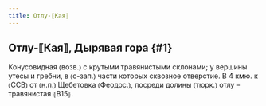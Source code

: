 ```yaml
---
title: Отлу-⟦Кая⟧
---
```

## Отлу-⟦Кая⟧, Дырявая гора {#1}

Конусовидная ⦅возв.⦆ с крутыми травянистыми склонами; у вершины утесы и гребни, в ⦅с-зап.⦆ части которых сквозное отверстие. В 4 кмю. к ⦅ССВ⦆ от ⦅н.п.⦆ Щебетовка ⦅Феодос.⦆, посреди долины ⦅тюрк.⦆ отлу – травянистая ⦃В15⦄.

